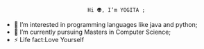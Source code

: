                                Hi 👽, I’m YOGITA ;
- 👀 I’m interested in programming languages like java and python;
- 🌱 I’m currently pursuing Masters in Computer Science;
- ⚡ Life fact:Love Yourself

